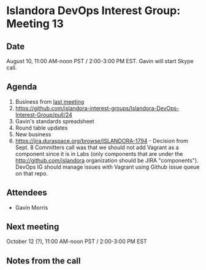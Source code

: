 # Islandora DevOps Interest Group: Meeting 13

## Date

August 10, 11:00 AM-noon PST / 2:00-3:00 PM EST. Gavin will start Skype call.

## Agenda

1. Business from [last meeting](https://github.com/islandora-interest-groups/Islandora-DevOps-Interest-Group/blob/master/meetings/12.md)
  1. https://github.com/islandora-interest-groups/Islandora-DevOps-Interest-Group/pull/24
  2. Gavin's standards spreadsheet
1. Round table updates
1. New business
  1. https://jira.duraspace.org/browse/ISLANDORA-1794 - Decision from Sept. 8 Committers call was that we should not add Vagrant as a component since it is in Labs (only components that are under the http://github.com/islandora organization should be JIRA "components"). DevOps IG should manage issues with Vagrant using Github issue queue on that repo.

## Attendees

* Gavin Morris

## Next meeting

October 12 (?), 11:00 AM-noon PST / 2:00-3:00 PM EST

## Notes from the call
